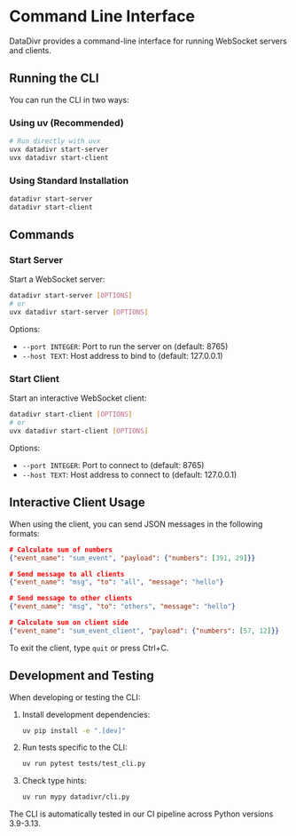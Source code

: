 # Command Line Interface

DataDivr provides a command-line interface for running WebSocket servers and clients.

## Running the CLI

You can run the CLI in two ways:

### Using uv (Recommended)

```bash
# Run directly with uvx
uvx datadivr start-server
uvx datadivr start-client
```

### Using Standard Installation

```bash
datadivr start-server
datadivr start-client
```

## Commands

### Start Server

Start a WebSocket server:

```bash
datadivr start-server [OPTIONS]
# or
uvx datadivr start-server [OPTIONS]
```

Options:

- `--port INTEGER`: Port to run the server on (default: 8765)
- `--host TEXT`: Host address to bind to (default: 127.0.0.1)

### Start Client

Start an interactive WebSocket client:

```bash
datadivr start-client [OPTIONS]
# or
uvx datadivr start-client [OPTIONS]
```

Options:

- `--port INTEGER`: Port to connect to (default: 8765)
- `--host TEXT`: Host address to connect to (default: 127.0.0.1)

## Interactive Client Usage

When using the client, you can send JSON messages in the following formats:

```json
# Calculate sum of numbers
{"event_name": "sum_event", "payload": {"numbers": [391, 29]}}

# Send message to all clients
{"event_name": "msg", "to": "all", "message": "hello"}

# Send message to other clients
{"event_name": "msg", "to": "others", "message": "hello"}

# Calculate sum on client side
{"event_name": "sum_event_client", "payload": {"numbers": [57, 12]}}
```

To exit the client, type `quit` or press Ctrl+C.

## Development and Testing

When developing or testing the CLI:

1. Install development dependencies:

   ```bash
   uv pip install -e ".[dev]"
   ```

2. Run tests specific to the CLI:

   ```bash
   uv run pytest tests/test_cli.py
   ```

3. Check type hints:
   ```bash
   uv run mypy datadivr/cli.py
   ```

The CLI is automatically tested in our CI pipeline across Python versions 3.9-3.13.
